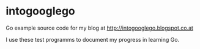 # intogooglego
Go example source code for my blog at http://intogooglego.blogspot.co.at

I use these test programms to document my progress in learning Go. 
